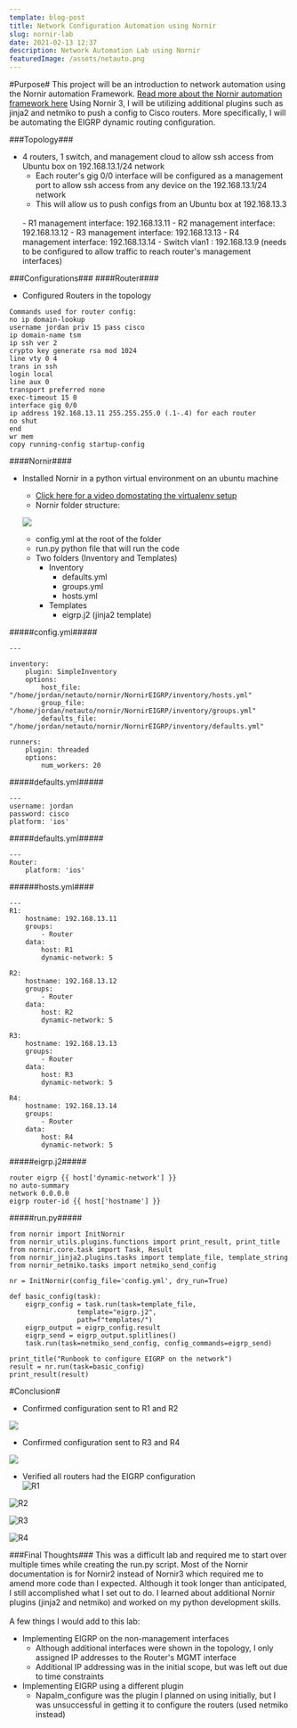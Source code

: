 ```yaml
---
template: blog-post
title: Network Configuration Automation using Nornir
slug: nornir-lab
date: 2021-02-13 12:37
description: Network Automation Lab using Nornir
featuredImage: /assets/netauto.png
---
```


#Purpose#
This project will be an introduction to network automation using the Nornir automation Framework. [Read more about the Nornir automation framework here](https://nornir.readthedocs.io/en/latest/)
Using Nornir 3, I will be utilizing additional plugins such as jinja2 and netmiko to push a config to Cisco routers. More specifically, I will be automating the EIGRP dynamic routing configuration.

###Topology###
- 4 routers, 1 switch, and management cloud to allow ssh access from Ubuntu box on 192.168.13.1/24 network
  - Each router's gig 0/0 interface will be configured as a management port to allow ssh access from any device on the 192.168.13.1/24 network
  - This will allow us to push configs from an Ubuntu box at 192.168.13.3  
  <br>
  - R1 management interface: 192.168.13.11
  - R2 management interface: 192.168.13.12
  - R3 management interface: 192.168.13.13
  - R4 management interface: 192.168.13.14
  - Switch vlan1 : 192.168.13.9 (needs to be configured to allow traffic to reach router's management interfaces)

###Configurations###
####Router####
- Configured Routers in the topology
```
Commands used for router config: 
no ip domain-lookup
username jordan priv 15 pass cisco
ip domain-name tsm
ip ssh ver 2
crypto key generate rsa mod 1024
line vty 0 4
trans in ssh
login local
line aux 0
transport preferred none
exec-timeout 15 0
interface gig 0/0
ip address 192.168.13.11 255.255.255.0 (.1-.4) for each router
no shut
end
wr mem
copy running-config startup-config
```  
####Nornir####
- Installed Nornir in a python virtual environment on an ubuntu machine
  - [Click here for a video domostating the virtualenv setup](https://www.youtube.com/watch?v=g5jxJE0LJYA)  
  - Nornir folder structure:  

  ![](/screenshots/nornirlab/folder.png)  

  - config.yml at the root of the folder
  - run.py python file that will run the code
  - Two folders (Inventory and Templates)
    - Inventory
      - defaults.yml
      - groups.yml
      - hosts.yml
    - Templates
      - eigrp.j2 (jinja2 template)

#####config.yml#####
```
---

inventory:
    plugin: SimpleInventory
    options:
        host_file: "/home/jordan/netauto/nornir/NornirEIGRP/inventory/hosts.yml"
        group_file: "/home/jordan/netauto/nornir/NornirEIGRP/inventory/groups.yml"
        defaults_file: "/home/jordan/netauto/nornir/NornirEIGRP/inventory/defaults.yml"

runners:
    plugin: threaded
    options:
        num_workers: 20

```
#####defaults.yml#####
```
---
username: jordan
password: cisco
platform: 'ios'

```
#####defaults.yml#####
````
---
Router:
    platform: 'ios'

````
######hosts.yml####
```
---
R1:
    hostname: 192.168.13.11
    groups:
        - Router
    data:
        host: R1
        dynamic-network: 5

R2:
    hostname: 192.168.13.12
    groups:
        - Router
    data:
        host: R2
        dynamic-network: 5

R3:
    hostname: 192.168.13.13
    groups:
        - Router
    data:
        host: R3
        dynamic-network: 5

R4:
    hostname: 192.168.13.14
    groups:
        - Router
    data:
        host: R4
        dynamic-network: 5

```
#####eigrp.j2#####
```
router eigrp {{ host['dynamic-network'] }}
no auto-summary
network 0.0.0.0
eigrp router-id {{ host['hostname'] }}

```

#####run.py#####
```
from nornir import InitNornir
from nornir_utils.plugins.functions import print_result, print_title
from nornir.core.task import Task, Result
from nornir_jinja2.plugins.tasks import template_file, template_string
from nornir_netmiko.tasks import netmiko_send_config

nr = InitNornir(config_file='config.yml', dry_run=True)

def basic_config(task):
    eigrp_config = task.run(task=template_file, 
                 template="eigrp.j2", 
                 path=f"templates/")
    eigrp_output = eigrp_config.result
    eigrp_send = eigrp_output.splitlines()  
    task.run(task=netmiko_send_config, config_commands=eigrp_send)

print_title("Runbook to configure EIGRP on the network")
result = nr.run(task=basic_config)
print_result(result)

```

#Conclusion#
- Confirmed configuration sent to R1 and R2  

![](/screenshots/nornirlab/r1r2.png)  

- Confirmed configuration sent to R3 and R4  

![](/screenshots/nornirlab/r3r4.png)  

- Verified all routers had the EIGRP configuration  
![R1](/screenshots/nornirlab/r1.png) 

![R2](/screenshots/nornirlab/r2.png) 

![R3](/screenshots/nornirlab/r3.png) 

![R4](/screenshots/nornirlab/r4.png) 

###Final Thoughts###
This was a difficult lab and required me to start over multiple times while creating the run.py script. Most of the Nornir documentation is for Nornir2 instead of Nornir3 which required me to amend more code than I expected. Although it took longer than anticipated, I still accomplished what I set out to do. I learned about additional Nornir plugins (jinja2 and netmiko) and worked on my python development skills.  
<br>
A few things I would add to this lab:
- Implementing EIGRP on the non-management interfaces
  - Although additional interfaces were shown in the topology, I only assigned IP addresses to the Router's MGMT interface  
  - Additional IP addressing was in the initial scope, but was left out due to time constraints
- Implementing EIGRP using a different plugin
  - Napalm_configure was the plugin I planned on using initially, but I was unsuccessful in getting it to configure the routers (used netmiko instead)
